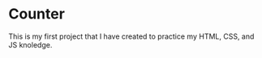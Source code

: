 # Counter


This is my first project that I have created to practice my HTML, CSS, and JS knoledge.

